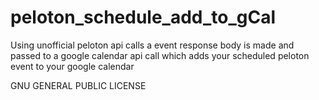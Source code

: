 # peloton_schedule_add_to_gCal
Using unofficial peloton api calls a event response body is made and passed to a google calendar api call which adds your scheduled peloton event to your google calendar




GNU GENERAL PUBLIC LICENSE
